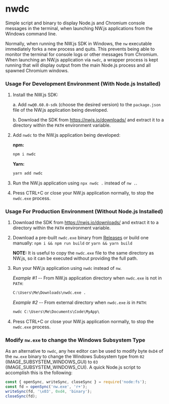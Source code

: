 # nwdc

Simple script and binary to display Node.js and Chromium console messages in the terminal, when launching NW.js applications
from the Windows command line.

Normally, when running the NW.js SDK in Windows, the `nw` executable immediately forks a new process and quits. This prevents being
able to monitor the terminal for console logs or other messages from Chromium. When launching an NW.js application via `nwdc`,
a wrapper process is kept running that will display output from the main Node.js process and all spawned Chromium windows.


### Usage For Development Environment (With Node.js Installed)

1. Install the NW.js SDK:

    a. Add `nw@0.60.0-sdk` (choose the desired version) to the `package.json` file of the NW.js application being developed.

    b. Download the SDK from https://nwjs.io/downloads/ and extract it to a directory within the `PATH` environment variable.

2. Add `nwdc` to the NW.js application being developed:

    **npm:**
    ```sh
    npm i nwdc
    ```

    **Yarn:**
    ```sh
    yarn add nwdc
    ```

3. Run the NW.js application using `npx nwdc .` instead of `nw .`.

4. Press CTRL+C or close your NW.js application normally, to stop the `nwdc.exe` process.


### Usage For Production Environment (Without Node.js Installed)

1. Download the SDK from https://nwjs.io/downloads/ and extract it to a directory within the `PATH` environment variable.

2. Download a pre-built `nwdc.exe` binary from [Releases](https://github.com/nwutils/nwdc/releases) or build one manually: `npm i && npm run build` or `yarn && yarn build`

    **NOTE:** It is useful to copy the `nwdc.exe` file to the same directory as NW.js, so it can be executed without providing the
    full path.

3. Run your NW.js application using `nwdc` instead of `nw`.

    *Example #1* -- From NW.js application directory when `nwdc.exe` is not in `PATH`:

    ```cmd
    C:\Users\Me\Downloads\nwdc.exe .
    ```

    *Example #2* -- From external directory when `nwdc.exe` *is* in `PATH`:

    ```cmd
    nwdc C:\Users\Me\Documents\Code\MyApp\
    ```

4. Press CTRL+C or close your NW.js application normally, to stop the `nwdc.exe` process.


### Modify `nw.exe` to change the Windows Subsystem Type

As an alternative to `nwdc`, any hex editor can be used to modify byte `0xD4` of the `nw.exe` binary to change the Windows Subsystem type from
`02` (IMAGE_SUBSYSTEM_WINDOWS_GUI) to `03` (IMAGE_SUBSYSTEM_WINDOWS_CUI). A quick Node.js script to accomplish this is the following:

```js
const { openSync, writeSync, closeSync } = require('node:fs');
const fd = openSync('nw.exe', 'r+');
writeSync(fd, '\x03', 0xd4, 'binary');
closeSync(fd);
```
